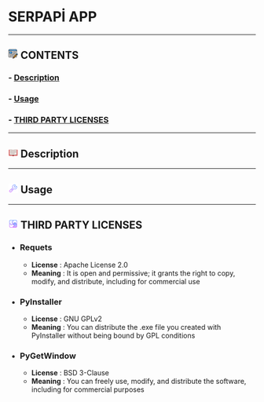 # SERPAPİ APP

---
## ![a.png](IMAGES/a.png) CONTENTS
### - [Description](#dpng-description)
### - [Usage](#cpng-usage)
### - [THIRD PARTY LICENSES](#bpng-third-party-licenses)

---
## ![d.png](IMAGES/d.png) Description
---
## ![c.png](IMAGES/c.png) Usage

---
## ![b.png](IMAGES/b.png) THIRD PARTY LICENSES
- ### Requets
    - **License** : Apache License 2.0
    - **Meaning** : It is open and permissive; it grants the right to copy, modify, and distribute, including for commercial use<br>

- ### PyInstaller
    - **License** : GNU GPLv2
    - **Meaning** : You can distribute the .exe file you created with PyInstaller without being bound by GPL conditions <br>
- ### PyGetWindow
    - **License** : BSD 3-Clause
    - **Meaning** : You can freely use, modify, and distribute the software, including for commercial purposes


